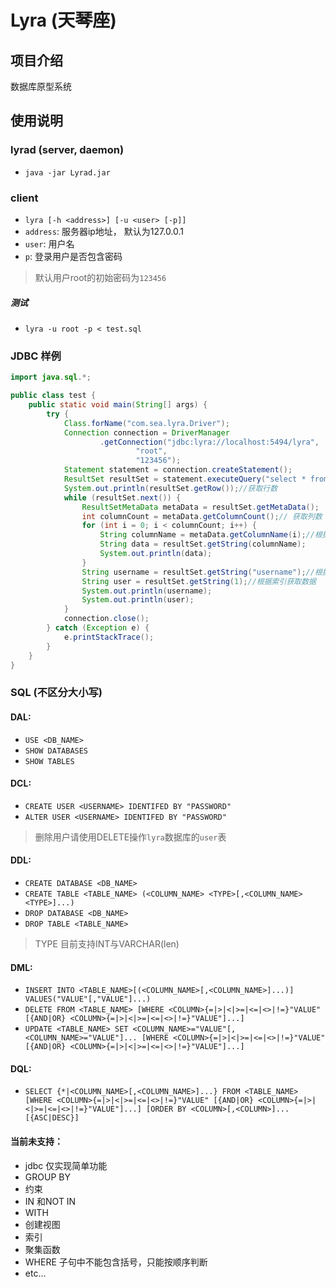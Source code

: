 # Lyra (天琴座)

## 项目介绍

数据库原型系统

## 使用说明

### lyrad (server, daemon)

* `java -jar Lyrad.jar`

### client

* `lyra [-h <address>] [-u <user> [-p]] `
* `address`: 服务器ip地址， 默认为127.0.0.1
* `user`: 用户名
* `p`: 登录用户是否包含密码

> 默认用户root的初始密码为`123456`

##### 测试

* `lyra -u root -p < test.sql`

### JDBC 样例

```java
import java.sql.*;

public class test {
    public static void main(String[] args) {
        try {
            Class.forName("com.sea.lyra.Driver");
            Connection connection = DriverManager
                    .getConnection("jdbc:lyra://localhost:5494/lyra",
                            "root",
                            "123456");
            Statement statement = connection.createStatement();
            ResultSet resultSet = statement.executeQuery("select * from `user`");
            System.out.println(resultSet.getRow());//获取行数
            while (resultSet.next()) {
                ResultSetMetaData metaData = resultSet.getMetaData();
                int columnCount = metaData.getColumnCount();// 获取列数
                for (int i = 0; i < columnCount; i++) {
                    String columnName = metaData.getColumnName(i);//根据索引获取列名
                    String data = resultSet.getString(columnName);
                    System.out.println(data);
                }
                String username = resultSet.getString("username");//根据列名获取数据
                String user = resultSet.getString(1);//根据索引获取数据
                System.out.println(username); 
                System.out.println(user);
            }
            connection.close();
        } catch (Exception e) {
            e.printStackTrace();
        }
    }
}

```

### SQL (不区分大小写)

#### DAL:

* `USE <DB_NAME>`
* `SHOW DATABASES`
* `SHOW TABLES`

#### DCL:

* `CREATE USER <USERNAME> IDENTIFED BY "PASSWORD"`
* `ALTER USER <USERNAME> IDENTIFED BY "PASSWORD"`

> 删除用户请使用DELETE操作`lyra`数据库的`user`表

#### DDL:

* `CREATE DATABASE <DB_NAME>`
* `CREATE TABLE <TABLE_NAME> (<COLUMN_NAME> <TYPE>[,<COLUMN_NAME> <TYPE>]...)`
* `DROP DATABASE <DB_NAME>`
* `DROP TABLE <TABLE_NAME>`

> TYPE 目前支持INT与VARCHAR(len)

#### DML:

* `INSERT INTO <TABLE_NAME>[(<COLUMN_NAME>[,<COLUMN_NAME>]...)] VALUES("VALUE"[,"VALUE"]...)`
* `DELETE FROM <TABLE_NAME> [WHERE <COLUMN>{=|>|<|>=|<=|<>|!=}"VALUE" [{AND|OR} <COLUMN>{=|>|<|>=|<=|<>|!=}"VALUE"]...]`
* `UPDATE <TABLE_NAME> SET <COLUMN_NAME>="VALUE"[,<COLUMN_NAME>="VALUE"]... [WHERE <COLUMN>{=|>|<|>=|<=|<>|!=}"VALUE" [{AND|OR} <COLUMN>{=|>|<|>=|<=|<>|!=}"VALUE"]...]`

#### DQL:

* `SELECT {*|<COLUMN_NAME>[,<COLUMN_NAME>]...} FROM <TABLE_NAME> [WHERE <COLUMN>{=|>|<|>=|<=|<>|!=}"VALUE" [{AND|OR} <COLUMN>{=|>|<|>=|<=|<>|!=}"VALUE"]...] [ORDER BY <COLUMN>[,<COLUMN>]... [{ASC|DESC}]`

#### 当前未支持：

* jdbc 仅实现简单功能
* GROUP BY
* 约束
* IN 和NOT IN
* WITH
* 创建视图
* 索引
* 聚集函数
* WHERE 子句中不能包含括号，只能按顺序判断
* etc...